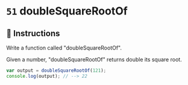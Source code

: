 # `51` doubleSquareRootOf

## 📝 Instructions

Write a function called "doubleSquareRootOf".

Given a number, "doubleSquareRootOf" returns double its square root.

```Javascript
var output = doubleSquareRootOf(121);
console.log(output); // --> 22
```